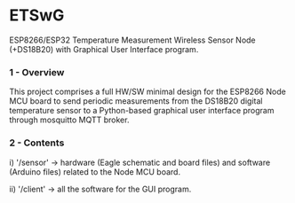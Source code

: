 # ETSwG
ESP8266/ESP32 Temperature Measurement Wireless Sensor Node (+DS18B20) with Graphical User Interface program.

### 1 - Overview

This project comprises a full HW/SW minimal design for the ESP8266 Node MCU board to send periodic measurements from the DS18B20 digital temperature sensor to a Python-based graphical user interface program through mosquitto MQTT broker.

### 2 - Contents

i) '/sensor' -> hardware (Eagle schematic and board files) and software (Arduino files) related to the Node MCU board.

ii) '/client' -> all the software for the GUI program.
